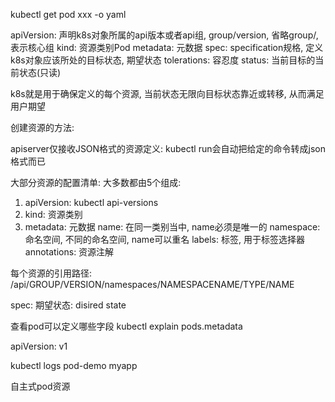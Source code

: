 kubectl get pod xxx -o yaml


apiVersion: 声明k8s对象所属的api版本或者api组, group/version, 省略group/,  表示核心组
kind: 资源类别Pod
metadata: 元数据
spec: specification规格, 定义k8s对象应该所处的目标状态, 期望状态
  tolerations: 容忍度
status: 当前目标的当前状态(只读)

k8s就是用于确保定义的每个资源, 当前状态无限向目标状态靠近或转移, 从而满足用户期望

创建资源的方法: 

apiserver仅接收JSON格式的资源定义: kubectl run会自动把给定的命令转成json格式而已

大部分资源的配置清单: 大多数都由5个组成: 

1. apiVersion: kubectl api-versions
2. kind: 资源类别
3. metadata: 元数据
    name: 在同一类别当中, name必须是唯一的
    namespace: 命名空间, 不同的命名空间, name可以重名
    labels: 标签, 用于标签选择器
    annotations: 资源注解


每个资源的引用路径: /api/GROUP/VERSION/namespaces/NAMESPACENAME/TYPE/NAME

spec: 期望状态: disired state

查看pod可以定义哪些字段
kubectl explain pods.metadata

apiVersion: v1

kubectl logs pod-demo myapp

自主式pod资源
